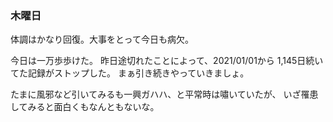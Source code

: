 ### 木曜日

体調はかなり回復。大事をとって今日も病欠。

今日は一万歩歩けた。
昨日途切れたことによって、2021/01/01から
1,145日続いてた記録がストップした。
まぁ引き続きやっていきましょ。

たまに風邪など引いてみるも一興ガハハ、と平常時は嘯いていたが、
いざ罹患してみると面白くもなんともないな。